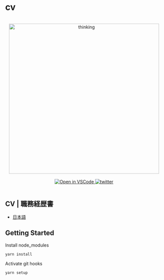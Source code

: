 # cv

<!-- Main Image -->
<br>
<div align="center">
  <img src="https://media.giphy.com/media/SabSYEpsVh0di/giphy.gif" alt="thinking" width="480" />
</div>
<br>

<!-- shields -->
<div align="center">
  <a target="_blank" href="https://open.vscode.dev/nozomiishii/cv">
    <img alt="Open in VSCode" src="https://img.shields.io/static/v1?logo=visualstudiocode&label=&message=Open%20in%20VSCode&labelColor=2c2c32&color=007acc&logoColor=007acc">
  </a>
  <a target="_blank" href="https://twitter.com/nozomiishii_dev">
    <img alt="twitter" src="https://img.shields.io/twitter/follow/nozomiishii_dev?style=social&label=Follow">
  </a>
</div>
<br>

## CV | 職務経歴書

- [日本語](https://github.com/nozomiishii/cv/blob/main/cv-ja.md)

## Getting Started

Install node_modules

```sh
yarn install
```

Activate git hooks

```sh
yarn setup
```
